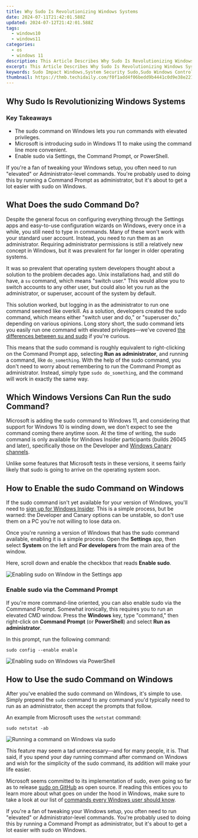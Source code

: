 ```yaml
---
title: Why Sudo Is Revolutionizing Windows Systems
date: 2024-07-11T21:42:01.588Z
updated: 2024-07-12T21:42:01.588Z
tags:
  - windows10
  - windows11
categories:
  - os
  - windows 11
description: This Article Describes Why Sudo Is Revolutionizing Windows Systems
excerpt: This Article Describes Why Sudo Is Revolutionizing Windows Systems
keywords: Sudo Impact Windows,System Security Sudo,Sudo Windows Control,Sudo Enhances PCs,Sudo OS Improvement,Secure Sudo Windows,Efficient Sudo Systems
thumbnail: https://thmb.techidaily.com/f0f1add4f06bedd9b4441c0d9e38e221d87204ef26ea2cde0e10ae3ca9b9c9f6.jpg
---
```


## Why Sudo Is Revolutionizing Windows Systems

### Key Takeaways

* The sudo command on Windows lets you run commands with elevated privileges.
* Microsoft is introducing sudo in Windows 11 to make using the command line more convenient.
* Enable sudo via Settings, the Command Prompt, or PowerShell.

 If you're a fan of tweaking your Windows setup, you often need to run "elevated" or Administrator-level commands. You're probably used to doing this by running a Command Prompt as administrator, but it's about to get a lot easier with sudo on Windows.

## What Does the sudo Command Do?

 Despite the general focus on configuring everything through the Settings apps and easy-to-use configuration wizards on Windows, every once in a while, you still need to type in commands. Many of these won't work with your standard user account. Instead, you need to run them as an administrator. Requiring administrator permissions is still a relatively new concept in Windows, but it was prevalent for far longer in older operating systems.

 It was so prevalent that operating system developers thought about a solution to the problem decades ago. Unix installations had, and still do have, a `su` command, which means "switch user." This would allow you to switch accounts to any other user, but could also let you run as the administrator, or superuser, account of the system by default.

 This solution worked, but logging in as the administrator to run one command seemed like overkill. As a solution, developers created the sudo command, which means either "switch user and do," or "superuser do," depending on various opinions. Long story short, the sudo command lets you easily run one command with elevated privileges—we've covered [the differences between su and sudo](http://www.makeuseof.com/sudo-vs-su/) if you're curious.

 This means that the sudo command is roughly equivalent to right-clicking on the Command Prompt app, selecting **Run as administrator**, and running a command, like `do_something`. With the help of the sudo command, you don't need to worry about remembering to run the Command Prompt as administrator. Instead, simply type `sudo do_something`, and the command will work in exactly the same way.

## Which Windows Versions Can Run the sudo Command?

 Microsoft is adding the sudo command to Windows 11, and considering that support for Windows 10 is winding down, we don't expect to see the command coming there anytime soon. At the time of writing, the sudo command is only available for Windows Insider participants (builds 26045 and later), specifically those on the Developer and [Windows Canary channels](https://www.makeuseof.com/what-is-windows-insider-canary-channel/).

 Unlike some features that Microsoft tests in these versions, it seems fairly likely that sudo is going to arrive on the operating system soon.

## How to Enable the sudo Command on Windows

 If the sudo command isn't yet available for your version of Windows, you'll need to [sign up for Windows Insider](https://www.makeuseof.com/windows-11-insider-program-join/). This is a simple process, but be warned: the Developer and Canary options can be unstable, so don't use them on a PC you're not willing to lose data on.

 Once you're running a version of Windows that has the sudo command available, enabling it is a simple process. Open the **Settings** app, then select **System** on the left and **For developers** from the main area of the window.

 Here, scroll down and enable the checkbox that reads **Enable sudo**.

![Enabling sudo on Window in the Settings app](https://static1.makeuseofimages.com/wordpress/wp-content/uploads/2024/03/enabling-sudo-on-window-in-the-settings-app.jpg)

### Enable sudo via the Command Prompt

 If you're more command-line oriented, you can also enable sudo via the Commmand Prompt. Somewhat ironically, this requires you to run an elevated CMD window. Press the **Windows** key, type "command," then right-click on **Command Prompt** (or **PowerShell**) and select **Run as administrator**.

 In this prompt, run the following command:

`sudo config --enable enable`

![Enabling sudo on Windows via PowerShell](https://static1.makeuseofimages.com/wordpress/wp-content/uploads/2024/03/enabling-sudo-on-windows-via-powershell.jpg)

## How to Use the sudo Command on Windows

 After you've enabled the sudo command on Windows, it's simple to use. Simply prepend the `sudo` command to any command you'd typically need to run as an administrator, then accept the prompts that follow.

 An example from Microsoft uses the `netstat` command:

`sudo netstat -ab  
`

![Running a command on Windows via sudo](https://static1.makeuseofimages.com/wordpress/wp-content/uploads/2024/03/running-a-command-on-windows-via-sudo.jpg)

 This feature may seem a tad unnecessary—and for many people, it is. That said, if you spend your day running command after command on Windows and wish for the simplicity of the sudo command, its addition will make your life easier.

 Microsoft seems committed to its implementation of sudo, even going so far as to release [sudo on GitHub](http://github.com/microsoft/sudo) as open source. If reading this entices you to learn more about what goes on under the hood in Windows, make sure to take a look at our list of [commands every Windows user should know](https://www.makeuseof.com/tag/15-cmd-commands-every-windows-user-know/).

 If you're a fan of tweaking your Windows setup, you often need to run "elevated" or Administrator-level commands. You're probably used to doing this by running a Command Prompt as administrator, but it's about to get a lot easier with sudo on Windows.



<ins class="adsbygoogle"
      style="display:block"
      data-ad-client="ca-pub-7571918770474297"
      data-ad-slot="8358498916"
      data-ad-format="auto"
      data-full-width-responsive="true"></ins>

